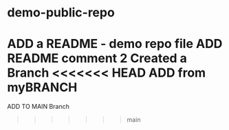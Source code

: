# demo-public-repo

ADD a README - demo repo file
ADD README comment 2
Created a Branch
<<<<<<< HEAD
ADD from myBRANCH
=======
ADD TO MAIN Branch
>>>>>>> main
